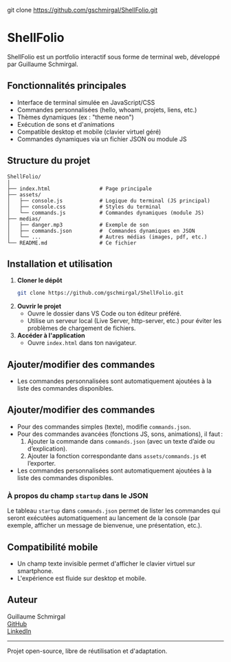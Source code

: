 git clone https://github.com/gschmirgal/ShellFolio.git

# ShellFolio

ShellFolio est un portfolio interactif sous forme de terminal web, développé par Guillaume Schmirgal.

## Fonctionnalités principales
- Interface de terminal simulée en JavaScript/CSS
- Commandes personnalisées (hello, whoami, projets, liens, etc.)
- Thèmes dynamiques (ex : "theme neon")
- Exécution de sons et d'animations
- Compatible desktop et mobile (clavier virtuel géré)
- Commandes dynamiques via un fichier JSON ou module JS

## Structure du projet

```
ShellFolio/
│
├── index.html                # Page principale
├── assets/
│   ├── console.js            # Logique du terminal (JS principal)
│   ├── console.css           # Styles du terminal
│   └── commands.js           # Commandes dynamiques (module JS)
├── medias/
│   ├── danger.mp3            # Exemple de son
│   ├── commands.json         #  Commandes dynamiques en JSON
│   └── ...                   # Autres médias (images, pdf, etc.)
└── README.md                 # Ce fichier
```

## Installation et utilisation

1. **Cloner le dépôt**
	```bash
	git clone https://github.com/gschmirgal/ShellFolio.git
	```
2. **Ouvrir le projet**
	- Ouvre le dossier dans VS Code ou ton éditeur préféré.
	- Utilise un serveur local (Live Server, http-server, etc.) pour éviter les problèmes de chargement de fichiers.
3. **Accéder à l'application**
	- Ouvre `index.html` dans ton navigateur.

## Ajouter/modifier des commandes
- Les commandes personnalisées sont automatiquement ajoutées à la liste des commandes disponibles.


## Ajouter/modifier des commandes
- Pour des commandes simples (texte), modifie `commands.json`.
- Pour des commandes avancées (fonctions JS, sons, animations), il faut :
	1. Ajouter la commande dans `commands.json` (avec un texte d’aide ou d’explication).
	2. Ajouter la fonction correspondante dans `assets/commands.js` et l’exporter.
- Les commandes personnalisées sont automatiquement ajoutées à la liste des commandes disponibles.

### À propos du champ `startup` dans le JSON
Le tableau `startup` dans `commands.json` permet de lister les commandes qui seront exécutées automatiquement au lancement de la console (par exemple, afficher un message de bienvenue, une présentation, etc.).

## Compatibilité mobile
- Un champ texte invisible permet d'afficher le clavier virtuel sur smartphone.
- L'expérience est fluide sur desktop et mobile.

## Auteur
Guillaume Schmirgal  
[GitHub](https://github.com/gschmirgal)  
[LinkedIn](https://www.linkedin.com/in/schmirgal/)

---
Projet open-source, libre de réutilisation et d'adaptation.
